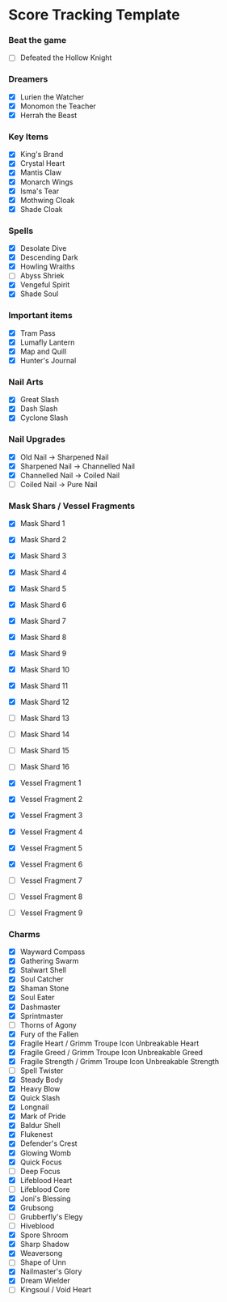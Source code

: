 # Score Tracking Template

### Beat the game

- [ ] Defeated the Hollow Knight

### Dreamers

- [x] Lurien the Watcher
- [x] Monomon the Teacher
- [x] Herrah the Beast

### Key Items

- [x] King's Brand
- [x] Crystal Heart
- [x] Mantis Claw
- [x] Monarch Wings
- [x] Isma's Tear
- [x] Mothwing Cloak
- [x] Shade Cloak

### Spells

- [x] Desolate Dive
- [x] Descending Dark
- [x] Howling Wraiths
- [ ] Abyss Shriek
- [x] Vengeful Spirit
- [x] Shade Soul

### Important items

- [x] Tram Pass
- [x] Lumafly Lantern
- [x] Map and Quill
- [x] Hunter's Journal

### Nail Arts

- [x] Great Slash
- [x] Dash Slash
- [x] Cyclone Slash

### Nail Upgrades

- [x] Old Nail -> Sharpened Nail
- [x] Sharpened Nail -> Channelled Nail
- [x] Channelled Nail -> Coiled Nail
- [ ] Coiled Nail -> Pure Nail

### Mask Shars / Vessel Fragments

- [x] Mask Shard 1
- [x] Mask Shard 2
- [x] Mask Shard 3
- [x] Mask Shard 4
- [x] Mask Shard 5
- [x] Mask Shard 6
- [x] Mask Shard 7
- [x] Mask Shard 8
- [x] Mask Shard 9
- [x] Mask Shard 10
- [x] Mask Shard 11
- [x] Mask Shard 12
- [ ] Mask Shard 13
- [ ] Mask Shard 14
- [ ] Mask Shard 15
- [ ] Mask Shard 16
- [x] Vessel Fragment 1
- [x] Vessel Fragment 2
- [x] Vessel Fragment 3
- [x] Vessel Fragment 4
- [x] Vessel Fragment 5
- [x] Vessel Fragment 6
- [ ] Vessel Fragment 7
- [ ] Vessel Fragment 8
- [ ] Vessel Fragment 9


### Charms

- [x] Wayward Compass
- [x] Gathering Swarm
- [x] Stalwart Shell
- [x] Soul Catcher
- [x] Shaman Stone
- [x] Soul Eater
- [x] Dashmaster
- [x] Sprintmaster
- [ ] Thorns of Agony
- [x] Fury of the Fallen
- [x] Fragile Heart / Grimm Troupe Icon Unbreakable Heart
- [x] Fragile Greed / Grimm Troupe Icon Unbreakable Greed
- [x] Fragile Strength / Grimm Troupe Icon Unbreakable Strength
- [ ] Spell Twister
- [x] Steady Body
- [x] Heavy Blow
- [x] Quick Slash
- [x] Longnail
- [x] Mark of Pride
- [x] Baldur Shell
- [x] Flukenest
- [x] Defender's Crest
- [x] Glowing Womb
- [x] Quick Focus
- [ ] Deep Focus
- [x] Lifeblood Heart
- [ ] Lifeblood Core
- [x] Joni's Blessing
- [x] Grubsong
- [ ] Grubberfly's Elegy
- [ ] Hiveblood
- [x] Spore Shroom
- [x] Sharp Shadow
- [x] Weaversong
- [ ] Shape of Unn
- [x] Nailmaster's Glory
- [x] Dream Wielder
- [ ] Kingsoul / Void Heart
